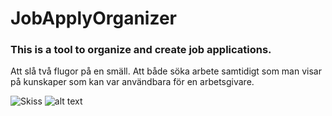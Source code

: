 # JobApplyOrganizer
### This is a tool to organize and create job applications.

Att slå två flugor på en smäll. Att både söka arbete samtidigt som man visar på kunskaper som kan var användbara för en arbetsgivare.

![Skiss](https://github.com/KarlqvistLars/JobApplyOrganizer/Pictures/20241003_100144.jpg)
![alt text](https://github.com/[username]/[reponame]/blob/[branch]/image.jpg?raw=true)
